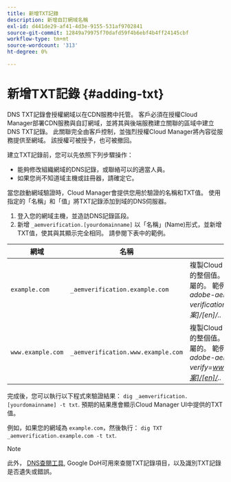 ```yaml
---
title: 新增TXT記錄
description: 新增自訂網域名稱
exl-id: d441de29-af41-4d3e-9155-531af9702841
source-git-commit: 12849a79975f70dafd59f4b6ebf4b4ff24145cbf
workflow-type: tm+mt
source-wordcount: '313'
ht-degree: 0%

---
```


# 新增TXT記錄 {#adding-txt}

DNS TXT記錄會授權網域以在CDN服務中托管。 客戶必須在授權Cloud Manager部署CDN服務與自訂網域，並將其與後端服務建立關聯的區域中建立DNS TXT記錄。 此關聯完全由客戶控制，並強烈授權Cloud Manager將內容從服務提供至網域。 該授權可被授予，也可被撤回。

建立TXT記錄前，您可以先依照下列步驟操作：

* 能夠修改組織網域的DNS記錄，或聯絡可以的適當人員。
* 如果您尚不知道域主機或註冊器，請確定它。

當您啟動網域驗證時，Cloud Manager會提供您用於驗證的名稱和TXT值。 使用指定的「名稱」和「值」將TXT記錄添加到域的DNS伺服器。

1. 登入您的網域主機，並造訪DNS記錄區段。
1. 新增 `_aemverification.[yourdomainname]` 以「名稱」(Name)形式，並新增TXT值，使其與其顯示完全相同。
請參閱下表中的範例。

| 網域 | 名稱 | TXT值 |
|--- |--- |---|
| `example.com` | `_aemverification.example.com` | 複製Cloud Manager UI中顯示的整個值。 這是網域和環境專屬的。 範例：<br>*adobe-aem-verification=example.com/[方案]/[en]/..* |
| `www.example.com` | `_aemverification.www.example.com` | 複製Cloud Manager UI中顯示的整個值。 這是網域和環境專屬的。 範例：<br>*adobe-aem-verify=www.example.com/[方案]/[en]/..* |

完成後，您可以執行以下程式來驗證結果： `dig _aemverification.[yourdomainname] -t txt`.
預期的結果應會顯示Cloud Manager UI中提供的TXT值。

例如，如果您的網域為 `example.com`，然後執行： `dig TXT _aemverification.example.com -t txt`.

>[!NOTE]
>此外， [DNS查閱工具](https://www.ultratools.com/tools/dnsLookup), Google DoH可用來查閱TXT記錄項目，以及識別TXT記錄是否遺失或錯誤。
